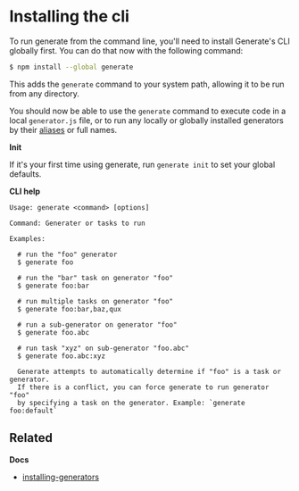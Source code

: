 # Installing the cli

To run generate from the command line, you'll need to install Generate's CLI globally first. You can do that now with the following command:

```sh
$ npm install --global generate
```

This adds the `generate` command to your system path, allowing it to be run from any directory.

You should now be able to use the `generate` command to execute code in a local `generator.js` file, or to run any locally or globally installed generators by their [aliases](tasks.md#alias-tasks) or full names.

**Init**

If it's your first time using generate, run `generate init` to set your global defaults.

**CLI help**

```
Usage: generate <command> [options]

Command: Generater or tasks to run

Examples:

  # run the "foo" generator
  $ generate foo

  # run the "bar" task on generator "foo"
  $ generate foo:bar

  # run multiple tasks on generator "foo"
  $ generate foo:bar,baz,qux

  # run a sub-generator on generator "foo"
  $ generate foo.abc

  # run task "xyz" on sub-generator "foo.abc"
  $ generate foo.abc:xyz

  Generate attempts to automatically determine if "foo" is a task or generator.
  If there is a conflict, you can force generate to run generator "foo"
  by specifying a task on the generator. Example: `generate foo:default`
```

## Related

**Docs**

* [installing-generators](installing-generators.md)
